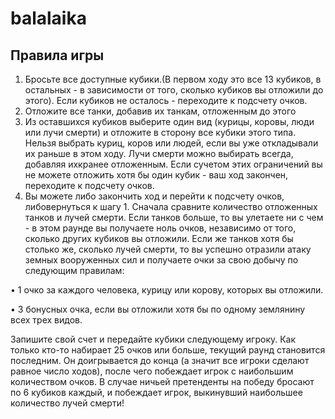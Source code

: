 # balalaika
## Правила игры
1) Бросьте все доступные кубики.(В первом ходу это все 13 кубиков, в остальных - в зависимости от того,
сколько кубиков вы отложили до этого). Если кубиков не осталось - переходите к подсчету очков.
2) Отложите все танки, добавив их танкам, отложенным до этого
3) Из оставшихся кубиков выберите один вид (курицы, коровы, люди или
лучи смерти) и отложите в сторону все кубики этого типа. Нельзя выбрать куриц, коров или людей,
если вы уже откладывали их раньше в этом ходу. Лучи смерти можно выбирать всегда, добавляя ихкранее
отложенным. Если сучетом этих ограничений вы не можете отложить
хотя бы один кубик - ваш ход закончен, переходите к подсчету очков.
4) Вы можете либо закончить ход и перейти к подсчету очков, либовернуться к шагу 1.
Сначала сравните количество отложенных танков и лучей смерти. Если
танков больше, то вы улетаете ни с чем - в этом раунде вы получаете
ноль очков, независимо от того, сколько других кубиков вы отложили.
Если же танков хотя бы столько же, сколько лучей смерти, то вы
успешно отразили атаку земных вооруженных сил и получаете очки за
свою добычу по следующим правилам:

• 1 очко за каждого человека, курицу или корову, которых вы отложили.

• 3 бонусных очка, если вы отложили хотя бы по одному землянину всех трех видов.

Запишите свой счет и передайте кубики следующему игроку.
Как только кто-то набирает 25 очков или больше, текущий раунд становится последним. Он
доигрывается до конца (а значит все игроки сделают равное число ходов), после чего побеждает
игрок с наибольшим количеством очков. В случае ничьей претенденты на победу бросают по
6 кубиков каждый, и побеждает игрок, выкинувший наибольшее количество лучей смерти!
